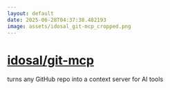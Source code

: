 ```yaml
---
layout: default
date: 2025-06-28T04:37:38.482193
image: assets/idosal_git-mcp_cropped.png
---
```


# [idosal/git-mcp](https://github.com/idosal/git-mcp)

turns any GitHub repo into a context server for AI tools
